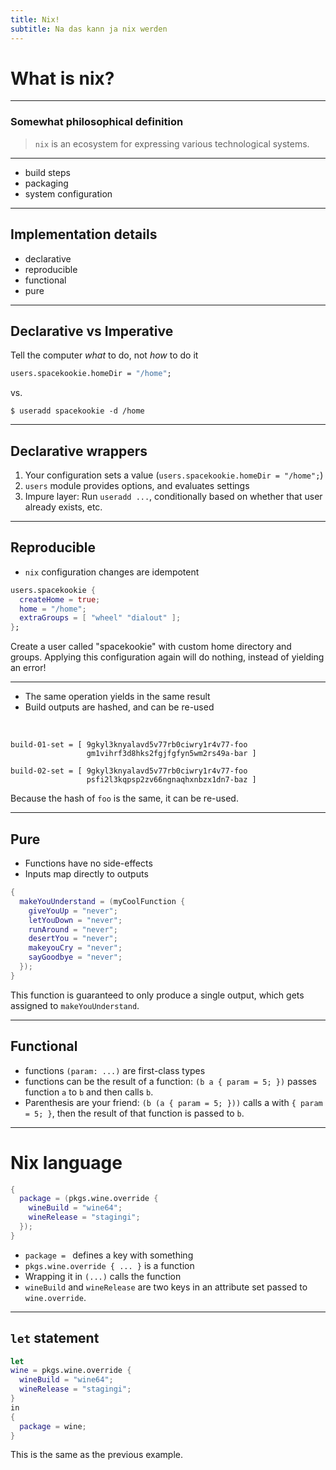 ```yaml
---
title: Nix!
subtitle: Na das kann ja nix werden
---
```


# What is nix?

---

<!-- Using a 3-indent title here to make it fit the slide width, or
TODO: change the title maybe -->

### Somewhat philosophical definition

> `nix` is an ecosystem for expressing various technological systems.

---

* build steps
* packaging
* system configuration

---

## Implementation details

* declarative
* reproducible
* functional
* pure

---

## Declarative vs Imperative

Tell the computer _what_ to do, not _how_ to do it
  
```nix
users.spacekookie.homeDir = "/home";
```

vs.

```console
$ useradd spacekookie -d /home
```

---

## Declarative wrappers

1. Your configuration sets a value (`users.spacekookie.homeDir = "/home";`)
2. `users` module provides options, and evaluates settings
3. Impure layer: Run `useradd ...`, conditionally based on whether
   that user already exists, etc.

---

## Reproducible

* `nix` configuration changes are idempotent

```nix
users.spacekookie {
  createHome = true;
  home = "/home";
  extraGroups = [ "wheel" "dialout" ];
};
```

Create a user called "spacekookie" with custom home directory and
groups.  Applying this configuration again will do nothing, instead of
yielding an error!

---


* The same operation yields in the same result
* Build outputs are hashed, and can be re-used

<br />

```
build-01-set = [ 9gkyl3knyalavd5v77rb0ciwry1r4v77-foo
                 gm1vihrf3d8hks2fgjfgfyn5wm2rs49a-bar ]

build-02-set = [ 9gkyl3knyalavd5v77rb0ciwry1r4v77-foo
                 psfi2l3kqpsp2zv66ngnaqhxnbzx1dn7-baz ]
```

Because the hash of `foo` is the same, it can be re-used.

---

## Pure

* Functions have no side-effects
* Inputs map directly to outputs

```nix
{
  makeYouUnderstand = (myCoolFunction {
    giveYouUp = "never";
    letYouDown = "never";
    runAround = "never";
    desertYou = "never";
    makeyouCry = "never";
    sayGoodbye = "never";
  });
}
```

This function is guaranteed to only produce a single output, which
gets assigned to `makeYouUnderstand`.

---

## Functional

* functions `(param: ...)` are first-class types
* functions can be the result of a function: `(b a { param = 5; })`
  passes function `a` to `b` and then calls `b`.
* Parenthesis are your friend: `(b (a { param = 5; }))` calls a with
  `{ param = 5; }`, then the result of that function is passed to `b`.

---

# Nix language


```nix
{
  package = (pkgs.wine.override {
    wineBuild = "wine64";
    wineRelease = "stagingi";
  });
}
```

* `package = ` defines a key with something
* `pkgs.wine.override { ... }` is a function
* Wrapping it in `(...)` calls the function
* `wineBuild` and `wineRelease` are two keys in an attribute set passed to `wine.override`.

---

## `let` statement

```nix
let
wine = pkgs.wine.override {
  wineBuild = "wine64";
  wineRelease = "stagingi";
}
in
{ 
  package = wine; 
}
```

This is the same as the previous example.
